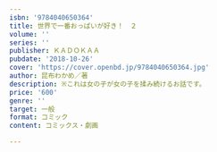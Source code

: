 ```yaml
---
isbn: '9784040650364'
title: 世界で一番おっぱいが好き！　２
volume: ''
series: ''
publisher: ＫＡＤＯＫＡＡ
pubdate: '2018-10-26'
cover: 'https://cover.openbd.jp/9784040650364.jpg'
author: 昆布わかめ／著
description: ※これは女の子が女の子を揉み続けるお話です。
price: '600'
genre: ''
target: 一般
format: コミック
content: コミックス・劇画

---
```

